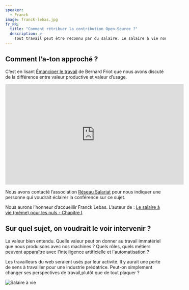 ```yaml
---
speaker:
  - Franck
image: franck-lebas.jpg
fr_FR:
  title: "Comment rétribuer la contribution Open-Source ?"
  description: >-
    Tout travail peut être reconnu par du salaire. Le salaire à vie nous libèrerait du marché de l’emploi, dégagerait tout un espace de vie personnelle, spirituelle, artistique, etc.
---
```


## Comment l’a-ton approché ?

C’est en lisant [Émanciper le travail](http://www.reseau-salariat.info/1b1052ba59f8cfbcacd6d41fb8e5b5ab?lang=fr) de Bernard Friot que nous avons discuté de la différence entre valeur productive et valeur d’usage.

<iframe width="560" height="315" src="https://www.youtube.com/embed/GXn__7K1kHs" frameborder="0" allow="accelerometer; encrypted-media; gyroscope; picture-in-picture" allowfullscreen></iframe>

Nous avons contacté l’association [Réseau Salariat](http://www.reseau-salariat.info) pour nous indiquer une personne qui voudrait éclairer la conférence sur ce sujet.

Nous aurons l’honneur d’accueillir Franck Lebas. L’auteur de : [Le salaire à vie (même) pour les nuls - Chapitre I](https://blogs.mediapart.fr/flebas/blog/220416/le-salaire-vie-meme-pour-les-nuls-chapitre-i).

## Sur quel sujet, on voudrait le voir intervenir ?

La valeur bien entendu. Quelle valeur peut on donner au travail immatériel que nous produisons avec nos machines ? Quels rôles, quels métiers peuvent apparaître avec l’intelligence artificielle et l'automatisation ?

Les travailleurs du web seraient usés par leur activité. Il y aurait une perte de sens à travailler pour une industrie prédatrice. Peut-on simplement changer ses perspectives de travail,plutôt que de tout plaquer ?

![Salaire à vie](https://res.cloudinary.com/demo/image/fetch/x_0,y_0,w_800,h_1150,c_crop/https://www.reseau-salariat.info/744e45e08b25b74e9f3548fedc0f94f5.jpeg?revision=1511870657)
